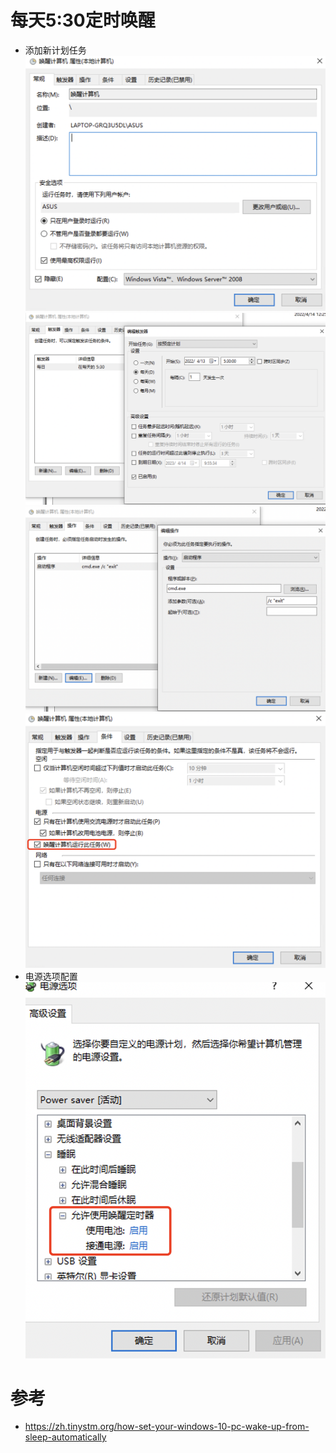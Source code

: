 # 每天5:30定时唤醒
- 添加新计划任务
![images](./images/task_1.png)
![images](./images/task_2.png)
![images](./images/task_3.png)
![images](./images/task_4.png)
- 电源选项配置
![images](./images/power_1.png)

# 参考
- https://zh.tinystm.org/how-set-your-windows-10-pc-wake-up-from-sleep-automatically
